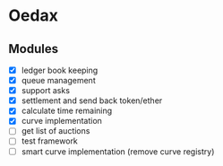 # Oedax

## Modules

- [x] ledger book keeping
- [x] queue management
- [x] support asks
- [x] settlement and send back token/ether
- [x] calculate time remaining
- [x] curve implementation
- [ ] get list of auctions
- [ ] test framework
- [ ] smart curve implementation (remove curve registry)